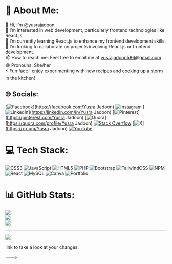 # 💫 About Me:
👋 Hi, I’m @yusrajadoon<br>👀 I’m interested in web development, particularly frontend technologies like React.js.<br>🌱 I’m currently learning React.js to enhance my frontend development skills.<br>💞️ I’m looking to collaborate on projects involving React.js or frontend development.<br>📫 How to reach me: Feel free to email me at yusrajadoon586@gmail.com<br>😄 Pronouns: She/her<br>⚡ Fun fact: I enjoy experimenting with new recipes and cooking up a storm in the kitchen!


## 🌐 Socials:
[![Facebook](https://img.shields.io/badge/Facebook-%231877F2.svg?logo=Facebook&logoColor=white)](https://facebook.com/Yusra Jadoon) [![Instagram](https://img.shields.io/badge/Instagram-%23E4405F.svg?logo=Instagram&logoColor=white)](https://instagram.com/yusra_jadoon) [![LinkedIn](https://img.shields.io/badge/LinkedIn-%230077B5.svg?logo=linkedin&logoColor=white)](https://linkedin.com/in/Yusra Jadoon) [![Pinterest](https://img.shields.io/badge/Pinterest-%23E60023.svg?logo=Pinterest&logoColor=white)](https://pinterest.com/Yusra Jadoon) [![Quora](https://img.shields.io/badge/Quora-%23B92B27.svg?logo=Quora&logoColor=white)](https://quora.com/profile/Yusra Jadoon) [![Stack Overflow](https://img.shields.io/badge/-Stackoverflow-FE7A16?logo=stack-overflow&logoColor=white)](https://stackoverflow.com/users/18299803) [![X](https://img.shields.io/badge/X-black.svg?logo=X&logoColor=white)](https://x.com/Yusra Jadoon) [![YouTube](https://img.shields.io/badge/YouTube-%23FF0000.svg?logo=YouTube&logoColor=white)](https://youtube.com/@UC6rpcNP1-I0aodyL1xrZWPw) 

# 💻 Tech Stack:
![CSS3](https://img.shields.io/badge/css3-%231572B6.svg?style=for-the-badge&logo=css3&logoColor=white) ![JavaScript](https://img.shields.io/badge/javascript-%23323330.svg?style=for-the-badge&logo=javascript&logoColor=%23F7DF1E) ![HTML5](https://img.shields.io/badge/html5-%23E34F26.svg?style=for-the-badge&logo=html5&logoColor=white) ![PHP](https://img.shields.io/badge/php-%23777BB4.svg?style=for-the-badge&logo=php&logoColor=white) ![Bootstrap](https://img.shields.io/badge/bootstrap-%238511FA.svg?style=for-the-badge&logo=bootstrap&logoColor=white) ![TailwindCSS](https://img.shields.io/badge/tailwindcss-%2338B2AC.svg?style=for-the-badge&logo=tailwind-css&logoColor=white) ![NPM](https://img.shields.io/badge/NPM-%23CB3837.svg?style=for-the-badge&logo=npm&logoColor=white) ![React](https://img.shields.io/badge/react-%2320232a.svg?style=for-the-badge&logo=react&logoColor=%2361DAFB) ![MySQL](https://img.shields.io/badge/mysql-%2300000f.svg?style=for-the-badge&logo=mysql&logoColor=white) ![Canva](https://img.shields.io/badge/Canva-%2300C4CC.svg?style=for-the-badge&logo=Canva&logoColor=white) ![Portfolio](https://img.shields.io/badge/Portfolio-%23000000.svg?style=for-the-badge&logo=firefox&logoColor=#FF7139)
# 📊 GitHub Stats:
![](https://github-readme-stats.vercel.app/api?username=yusrajadoon&theme=dark&hide_border=false&include_all_commits=false&count_private=false)<br/>
![](https://github-readme-streak-stats.herokuapp.com/?user=yusrajadoon&theme=dark&hide_border=false)<br/>
![](https://github-readme-stats.vercel.app/api/top-langs/?username=yusrajadoon&theme=dark&hide_border=false&include_all_commits=false&count_private=false&layout=compact)

---
[![](https://visitcount.itsvg.in/api?id=yusrajadoon&icon=0&color=0)](https://visitcount.itsvg.in)

<!-- Proudly created with GPRM ( https://gprm.itsvg.in ) --> link to take a look at your changes.
--->
